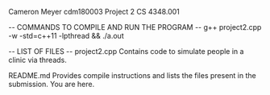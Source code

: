 Cameron Meyer
cdm180003
Project 2
CS 4348.001


-- COMMANDS TO COMPILE AND RUN THE PROGRAM --
g++ project2.cpp -w -std=c++11 -lpthread && ./a.out <number of doctors> <number of patients>


-- LIST OF FILES --
project2.cpp
	Contains code to simulate people in a clinic via threads. 

README.md
	Provides compile instructions and lists the files present in the submission.
	You are here.
